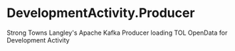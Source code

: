 # DevelopmentActivity.Producer
Strong Towns Langley's Apache Kafka Producer loading TOL OpenData for Development Activity
